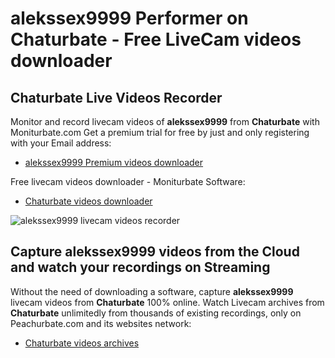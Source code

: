 # alekssex9999 Performer on Chaturbate - Free LiveCam videos downloader

## Chaturbate Live Videos Recorder

Monitor and record livecam videos of **alekssex9999** from **Chaturbate** with Moniturbate.com
Get a premium trial for free by just and only registering with your Email address:
* [alekssex9999 Premium videos downloader](https://moniturbate.com/request-demo-licence-key.html)

Free livecam videos downloader - Moniturbate Software:
* [Chaturbate videos downloader](https://moniturbate.com/moniturbate-download-software.html)

![alekssex9999 livecam videos recorder](https://peachurnet.com/templates/moniturbate-software.png)


## Capture alekssex9999 videos from the Cloud and watch your recordings on Streaming

Without the need of downloading a software, capture **alekssex9999** livecam videos from **Chaturbate** 100% online.
Watch Livecam archives from **Chaturbate** unlimitedly from thousands of existing recordings, only on Peachurbate.com and its websites network:
* [Chaturbate videos archives](https://peachurnet.com/)